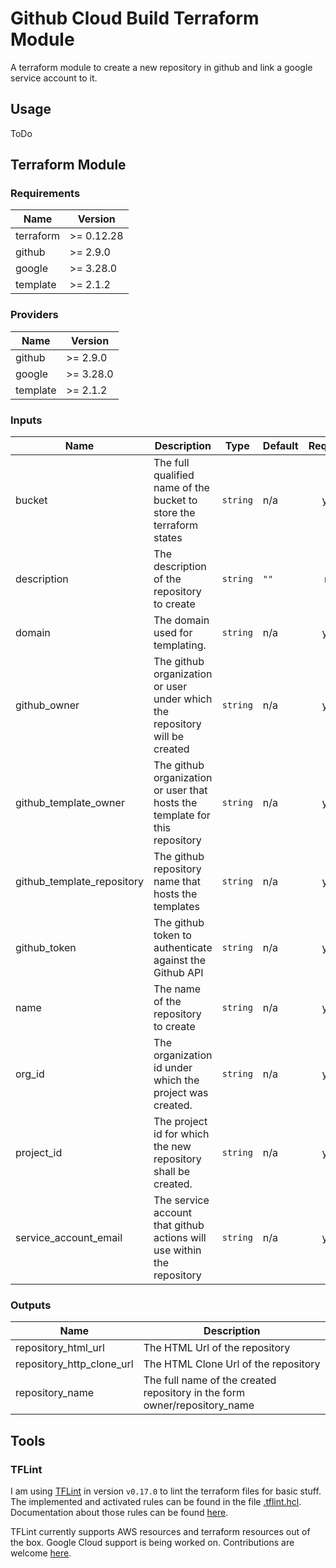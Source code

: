 # Github Cloud Build Terraform Module

A terraform module to create a new repository in github and link a google service account to it.

## Usage

ToDo

## Terraform Module

### Requirements

| Name | Version |
|------|---------|
| terraform | >= 0.12.28 |
| github | >= 2.9.0 |
| google | >= 3.28.0 |
| template | >= 2.1.2 |

### Providers

| Name | Version |
|------|---------|
| github | >= 2.9.0 |
| google | >= 3.28.0 |
| template | >= 2.1.2 |

### Inputs

| Name | Description | Type | Default | Required |
|------|-------------|------|---------|:--------:|
| bucket | The full qualified name of the bucket to store the terraform states | `string` | n/a | yes |
| description | The description of the repository to create | `string` | `""` | no |
| domain | The domain used for templating. | `string` | n/a | yes |
| github\_owner | The github organization or user under which the repository will be created | `string` | n/a | yes |
| github\_template\_owner | The github organization or user that hosts the template for this repository | `string` | n/a | yes |
| github\_template\_repository | The github repository name that hosts the templates | `string` | n/a | yes |
| github\_token | The github token to authenticate against the Github API | `string` | n/a | yes |
| name | The name of the repository to create | `string` | n/a | yes |
| org\_id | The organization id under which the project was created. | `string` | n/a | yes |
| project\_id | The project id for which the new repository shall be created. | `string` | n/a | yes |
| service\_account\_email | The service account that github actions will use within the repository | `string` | n/a | yes |

### Outputs

| Name | Description |
|------|-------------|
| repository\_html\_url | The HTML Url of the repository |
| repository\_http\_clone\_url | The HTML Clone Url of the repository |
| repository\_name | The full name of the created repository in the form owner/repository\_name |

## Tools

### TFLint

I am using [TFLint](https://github.com/terraform-linters/tflint) in version `v0.17.0` to lint the terraform files for basic stuff.
The implemented and activated rules can be found in the file [.tflint.hcl](./.tflint.hcl). Documentation about those rules can be 
found [here](https://github.com/terraform-linters/tflint/tree/master/docs/rules).

TFLint currently supports AWS resources and terraform resources out of the box. Google Cloud support is being worked on. Contributions are
welcome [here](https://github.com/terraform-linters/tflint-ruleset-google).
